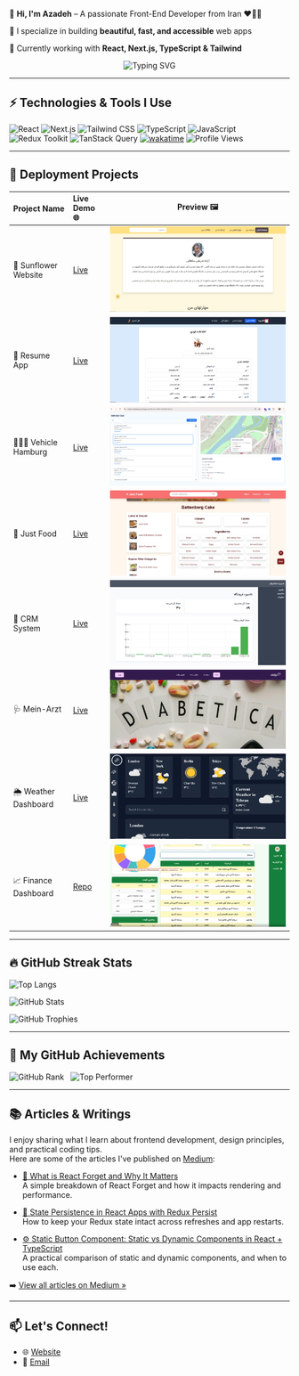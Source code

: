
<div align="left">

🌻 **Hi, I'm Azadeh** – A passionate Front-End Developer from Iran ❤️🤍💚

🎯 I specialize in building **beautiful, fast, and accessible** web apps  

🚀 Currently working with **React, Next.js, TypeScript & Tailwind**

</div>

<p align="center">
  <img src="https://readme-typing-svg.herokuapp.com?font=Fira+Code&size=22&pause=1000&color=F75C7E&center=true&vCenter=true&width=440&height=45&lines=Front-end+Developer;React+%7C+Next.js+%7C+TypeScript;Always+Learning+and+Building" alt="Typing SVG" />
</p>

---

## ⚡ Technologies & Tools I Use
![React](https://img.shields.io/badge/-React-61DAFB?style=plastic&logo=react&logoColor=white&labelColor=20232a)
![Next.js](https://img.shields.io/badge/-Next.js-000000?style=plastic&logo=nextdotjs&logoColor=white&labelColor=333)
![Tailwind CSS](https://img.shields.io/badge/-Tailwind%20CSS-06B6D4?style=plastic&logo=tailwind-css&logoColor=white&labelColor=1E293B)
![TypeScript](https://img.shields.io/badge/-TypeScript-3178C6?style=plastic&logo=typescript&logoColor=white&labelColor=1E293B)
![JavaScript](https://img.shields.io/badge/-JavaScript-F7DF1E?style=plastic&logo=javascript&logoColor=black&labelColor=323330)
![Redux Toolkit](https://img.shields.io/badge/Redux%20Toolkit-764ABC?style=plastic&logo=redux&logoColor=white&labelColor=3E275B)
![TanStack Query](https://img.shields.io/badge/TanStack%20Query-FF4154?style=plastic&logo=react-query&logoColor=white&labelColor=8B0000)
[![wakatime](https://wakatime.com/badge/user/2166a209-70a3-47e3-b489-2fee9badf155.svg)](https://wakatime.com/@2166a209-70a3-47e3-b489-2fee9badf155)
![Profile Views](https://komarev.com/ghpvc/?username=frau-azadeh&color=8A2BE2&style=plastic)

---

## 🚀 Deployment Projects

<div align="center" style="width: 100%;">

<table style="width: 100%;">
  <thead>
    <tr>
      <th align="left">Project Name</th>
      <th align="left">Live Demo 🌐</th>
      <th align="center">Preview 🖼️</th>
    </tr>
  </thead>
  <tbody>
    <tr>
      <td>🌻 Sunflower Website</td>
      <td><a href="https://sunflower-dev.com">Live</a></td>
      <td><img src="https://github.com/frau-azadeh/sunflowerdev/blob/main/aboutme.png" width="100%"/></td>
    </tr>
    <tr>
      <td>📄 Resume App</td>
      <td><a href="https://resume-app-swart.vercel.app/">Live</a></td>
      <td><img src="https://raw.githubusercontent.com/frau-azadeh/resume-app/master/public/information.png" width="100%"/></td>
    </tr>
    <tr>
      <td>📍🇩🇪 Vehicle Hamburg</td>
      <td><a href="https://vehicle-hamburg.vercel.app">Live</a></td>
      <td><img src="https://github.com/frau-azadeh/sunflowerdev/blob/main/vehicles.png" width="100%"/></td>
    </tr>
    <tr>
      <td>🍔 Just Food</td>
      <td><a href="https://just-food5.vercel.app/">Live</a></td>
      <td><img src="https://github.com/frau-azadeh/just-food/blob/master/desk-article.png" width="100%"/></td>
    </tr>
    <tr>
      <td>🏢 CRM System</td>
      <td><a href="https://crm-rho-henna.vercel.app/">Live</a></td>
      <td><img src="https://github.com/frau-azadeh/crm/blob/master/crm.png" width="100%"/></td>
    </tr>
    <tr>
      <td>🩺 Mein-Arzt</td>
      <td><a href="https://mein-arzt.vercel.app/">Live</a></td>
      <td><img src="https://github.com/frau-azadeh/sunflowerdev/blob/main/diabland.png" width="100%"/></td>
    </tr>
    <tr>
      <td>🌦️ Weather Dashboard</td>
      <td><a href="https://weather-ashy-three-72.vercel.app/">Live</a></td>
      <td><img src="https://github.com/frau-azadeh/dashboard-weather/blob/master/desk-weather.png" width="100%"/></td>
    </tr>
    <tr>
      <td>📈 Finance Dashboard</td>
      <td><a href="https://github.com/frau-azadeh/finance-bourse">Repo</a></td>
      <td><img src="https://github.com/frau-azadeh/finance-bourse/blob/master/dashboard.png" width="100%"/></td>
    </tr>
  </tbody>
</table>

</div>


---

## 🔥 GitHub Streak Stats
![Top Langs](https://github-readme-stats.vercel.app/api/top-langs/?username=frau-azadeh&theme=radical)

![GitHub Stats](https://github-readme-stats.vercel.app/api?username=frau-azadeh&show_icons=true&theme=radical&show=reviews,discussions_started,discussions_answered,prs_merged,prs_merged_percentage)

![GitHub Trophies](https://github-profile-trophy.vercel.app/?username=frau-azadeh&theme=radical)

---

## 🏅 My GitHub Achievements

![GitHub Rank](https://img.shields.io/badge/GitHub%20Rank-13th%20in%20Iran-%237f3fbf?style=flat&logo=github&logoColor=white)
&nbsp;
![Top Performer](https://img.shields.io/badge/Public%20+%20Private%20Contributions-Top%20Performer%20🔥-e63946?style=flat&logo=github&logoColor=white)

---

## 📚 Articles & Writings

I enjoy sharing what I learn about frontend development, design principles, and practical coding tips.  
Here are some of the articles I've published on [Medium](https://medium.com/@designweb.azadeh):

- [🧠 What is React Forget and Why It Matters](https://medium.com/@designweb.azadeh/what-is-react-forget-and-why-it-matters-7a9823e0877f)  
  A simple breakdown of React Forget and how it impacts rendering and performance.

- [🔄 State Persistence in React Apps with Redux Persist](https://medium.com/@designweb.azadeh/state-persistence-in-react-apps-with-redux-persist-37a29f5c8fd1)  
  How to keep your Redux state intact across refreshes and app restarts.

- [⚙️ Static Button Component: Static vs Dynamic Components in React + TypeScript](https://medium.com/@designweb.azadeh/static-button-componentstatic-vs-dynamic-components-in-react-and-typescript-29a0c09e1f49)  
  A practical comparison of static and dynamic components, and when to use each.

➡️ [View all articles on Medium »](https://medium.com/@designweb.azadeh)

---

## 📫 Let's Connect!

- 🌐 [Website](https://sunflower-dev.com)
- 📧 [Email](designweb.azadeh@gmail.com)

